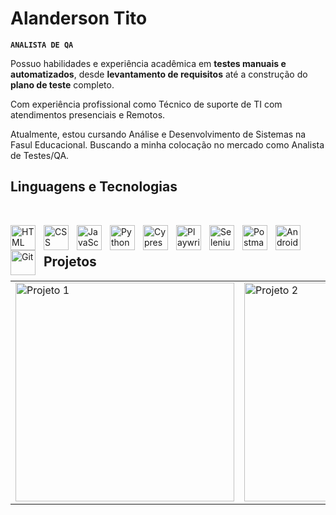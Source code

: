 # Alanderson Tito

**`ANALISTA DE QA`**

 Possuo habilidades e experiência acadêmica em **testes manuais e automatizados**, desde **levantamento de requisitos** até a construção do **plano de teste** completo. 
 
 Com experiência profissional como Técnico de suporte de TI com atendimentos presenciais e Remotos. 
 
 Atualmente, estou cursando Análise e Desenvolvimento de Sistemas na Fasul Educacional. Buscando a minha colocação no mercado como Analista de Testes/QA.


## Linguagens e Tecnologias
<br>

<img 
    align="left" 
    alt="HTML"
    title="HTML" 
    width="40px" 
    style="padding-right: 10px;" 
    src="https://cdn.jsdelivr.net/gh/devicons/devicon@latest/icons/html5/html5-original.svg" 
/>
<img 
    align="left" 
    alt="CSS" 
    title="CSS"
    width="40px" 
    style="padding-right: 10px;" 
    src="https://cdn.jsdelivr.net/gh/devicons/devicon@latest/icons/css3/css3-original.svg" 
/>
<img 
    align="left" 
    alt="JavaScript" 
    title="JavaScript"
    width="40px" 
    style="padding-right: 10px;" 
    src="https://cdn.jsdelivr.net/gh/devicons/devicon@latest/icons/javascript/javascript-original.svg" 
/>
<img 
    align="left" 
    alt="Python" 
    title="Python"
    width="40px" 
    style="padding-right: 10px;" 
    src="https://cdn.jsdelivr.net/gh/devicons/devicon@latest/icons/python/python-original.svg" 
/>
<img 
    align="left" 
    alt="Cypress" 
    title="Cypress"
    width="40px" 
    style="padding-right: 10px;" 
    src="https://cdn.jsdelivr.net/gh/devicons/devicon@latest/icons/cypressio/cypressio-original.svg"
/>
<img 
    align="left" 
    alt="Playwright" 
    title="Playwright"
    width="40px" 
    style="padding-right: 10px;" 
    src="https://cdn.jsdelivr.net/gh/devicons/devicon@latest/icons/playwright/playwright-original.svg"
/>
<img 
    align="left" 
    alt="Selenium" 
    title="Selenium"
    width="40px" 
    style="padding-right: 10px;" 
    src="https://cdn.jsdelivr.net/gh/devicons/devicon@latest/icons/selenium/selenium-original.svg"
/>
<img 
    align="left" 
    alt="Postman" 
    title="Postman"
    width="40px" 
    style="padding-right: 10px;" 
    src="https://cdn.jsdelivr.net/gh/devicons/devicon@latest/icons/postman/postman-original.svg"
/>
<img 
    align="left" 
    alt="Android Studio" 
    title="Android Studio"
    width="40px" 
    style="padding-right: 10px;" 
    src="https://cdn.jsdelivr.net/gh/devicons/devicon@latest/icons/androidstudio/androidstudio-original.svg"
/>
<img 
    align="left" 
    alt="Git" 
    title="Git"
    width="40px" 
    style="padding-right: 10px;" 
    src="https://cdn.jsdelivr.net/gh/devicons/devicon@latest/icons/git/git-original.svg" 
/>

<br/>

## Projetos

<table>
  <tr>
    <td>
      <a href="https://github.com/alandersontito/prodigyan-atvd#">
        <img src="https://github-readme-stats.vercel.app/api/pin/?username=alandersontito&repo=prodigyan-atvd&theme=react&bg_color=1F222E&title_color=F85D7F&hide_border=true&icon_color=F8D866&show_icons=false" alt="Projeto 1" width="350" />
      </a>
    </td>
    <td>
      <a href="https://github.com/alandersontito/qatw-primeira-edicao">
        <img src="https://github-readme-stats.vercel.app/api/pin/?username=alandersontito&repo=Teste-Automatizado-com-Cypress&theme=react&bg_color=1F222E&title_color=3DDC84&hide_border=true&icon_color=F8D866&show_icons=false" alt="Projeto 2" width="350" />
      </a>
    </td>
  </tr>
</table>


